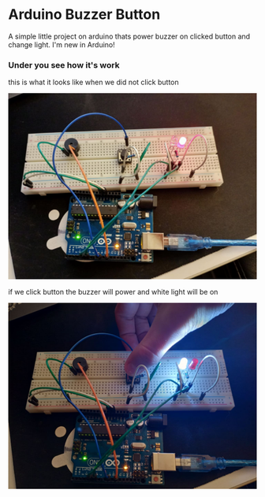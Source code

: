 # Arduino Buzzer Button
A simple little project on arduino thats power buzzer on clicked button and change light. I'm new in Arduino!

### Under you see how it's work

this is what it looks like when we did not click button

<img src="https://raw.githubusercontent.com/SolindekDev/arduino-buzzer-button/main/readme-resources/no-clicked.jpg" style="width: 512px;">

if we click button the buzzer will power and white light will be on

<img src="https://raw.githubusercontent.com/SolindekDev/arduino-buzzer-button/main/readme-resources/clicked.jpg" style="width: 512px;">
